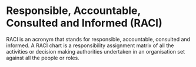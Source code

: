 # Responsible, Accountable, Consulted and Informed (RACI)

RACI is an acronym that stands for responsible, accountable, consulted and informed. A RACI chart is a responsibility assignment matrix of all the activities or decision making authorities undertaken in an organisation set against all the people or roles.
